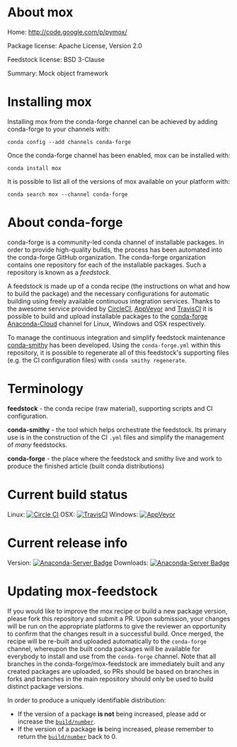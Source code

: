 About mox
=========

Home: http://code.google.com/p/pymox/

Package license: Apache License, Version 2.0

Feedstock license: BSD 3-Clause

Summary: Mock object framework



Installing mox
==============

Installing mox from the conda-forge channel can be achieved by adding conda-forge to your channels with:

```
conda config --add channels conda-forge
```

Once the conda-forge channel has been enabled, mox can be installed with:

```
conda install mox
```

It is possible to list all of the versions of mox available on your platform with:

```
conda search mox --channel conda-forge
```


About conda-forge
=================

conda-forge is a community-led conda channel of installable packages.
In order to provide high-quality builds, the process has been automated into the
conda-forge GitHub organization. The conda-forge organization contains one repository
for each of the installable packages. Such a repository is known as a *feedstock*.

A feedstock is made up of a conda recipe (the instructions on what and how to build
the package) and the necessary configurations for automatic building using freely
available continuous integration services. Thanks to the awesome service provided by
[CircleCI](https://circleci.com/), [AppVeyor](http://www.appveyor.com/)
and [TravisCI](https://travis-ci.org/) it is possible to build and upload installable
packages to the [conda-forge](https://anaconda.org/conda-forge)
[Anaconda-Cloud](http://docs.anaconda.org/) channel for Linux, Windows and OSX respectively.

To manage the continuous integration and simplify feedstock maintenance
[conda-smithy](http://github.com/conda-forge/conda-smithy) has been developed.
Using the ``conda-forge.yml`` within this repository, it is possible to regenerate all of
this feedstock's supporting files (e.g. the CI configuration files) with ``conda smithy regenerate``.


Terminology
===========

**feedstock** - the conda recipe (raw material), supporting scripts and CI configuration.

**conda-smithy** - the tool which helps orchestrate the feedstock.
                   Its primary use is in the construction of the CI ``.yml`` files
                   and simplify the management of *many* feedstocks.

**conda-forge** - the place where the feedstock and smithy live and work to
                  produce the finished article (built conda distributions)

Current build status
====================

Linux: [![Circle CI](https://circleci.com/gh/conda-forge/mox-feedstock.svg?style=shield)](https://circleci.com/gh/conda-forge/mox-feedstock)
OSX: [![TravisCI](https://travis-ci.org/conda-forge/mox-feedstock.svg?branch=master)](https://travis-ci.org/conda-forge/mox-feedstock)
Windows: [![AppVeyor](https://ci.appveyor.com/api/projects/status/github/conda-forge/mox-feedstock?svg=True)](https://ci.appveyor.com/project/conda-forge/mox-feedstock/branch/master)

Current release info
====================
Version: [![Anaconda-Server Badge](https://anaconda.org/conda-forge/mox/badges/version.svg)](https://anaconda.org/conda-forge/mox)
Downloads: [![Anaconda-Server Badge](https://anaconda.org/conda-forge/mox/badges/downloads.svg)](https://anaconda.org/conda-forge/mox)


Updating mox-feedstock
======================

If you would like to improve the mox recipe or build a new
package version, please fork this repository and submit a PR. Upon submission,
your changes will be run on the appropriate platforms to give the reviewer an
opportunity to confirm that the changes result in a successful build. Once
merged, the recipe will be re-built and uploaded automatically to the
`conda-forge` channel, whereupon the built conda packages will be available for
everybody to install and use from the `conda-forge` channel.
Note that all branches in the conda-forge/mox-feedstock are
immediately built and any created packages are uploaded, so PRs should be based
on branches in forks and branches in the main repository should only be used to
build distinct package versions.

In order to produce a uniquely identifiable distribution:
 * If the version of a package **is not** being increased, please add or increase
   the [``build/number``](http://conda.pydata.org/docs/building/meta-yaml.html#build-number-and-string).
 * If the version of a package **is** being increased, please remember to return
   the [``build/number``](http://conda.pydata.org/docs/building/meta-yaml.html#build-number-and-string)
   back to 0.
